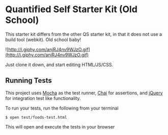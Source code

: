 # Quantified Self Starter Kit (Old School)

This starter kit differs from the other QS starter kit, in that it does not use a build tool (webkit). Old school baby!

![http://i.giphy.com/anjRJ4nv9WJzO.gif](http://i.giphy.com/anjRJ4nv9WJzO.gif)

Just clone it down, and start editing HTML/JS/CSS.

## Running Tests

This project uses [Mocha](https://mochajs.org/) as the test runner, [Chai](http://chaijs.com/) for assertions, and [jQuery](https://jquery.com/) for integration test like functionality.

To run your tests, run the following from your terminal

`$ open test/foods-test.html`

This will open and execute the tests in your browser
